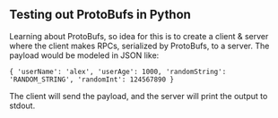 ## Testing out ProtoBufs in Python

Learning about ProtoBufs, so idea for this is to create a client & server where the client makes RPCs, serialized by ProtoBufs, to a server. The payload would be modeled in JSON like:

`{
  'userName': 'alex',
  'userAge': 1000,
  'randomString': 'RANDOM_STRING',
  'randomInt': 124567890
}`

The client will send the payload, and the server will print the output to stdout.
